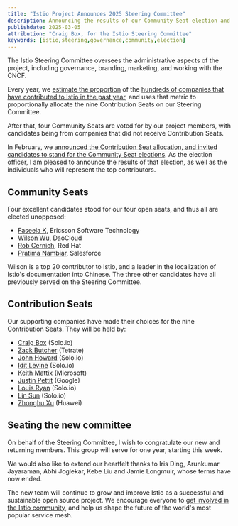 ```yaml
---
title: "Istio Project Announces 2025 Steering Committee"
description: Announcing the results of our Community Seat election and our Contribution Seat holders.
publishdate: 2025-03-05
attribution: "Craig Box, for the Istio Steering Committee"
keywords: [istio,steering,governance,community,election]
---
```


The Istio Steering Committee oversees the administrative aspects of the project, including governance, branding, marketing, and working with the CNCF.

Every year, we [estimate the proportion](https://github.com/istio/community/blob/master/steering/CONTRIBUTION-FORMULA.md) of the [hundreds of companies that have contributed to Istio in the past year](https://istio.devstats.cncf.io/d/5/companies-table?orgId=1&var-period_name=Last%20year&var-metric=contributions), and uses that metric to proportionally allocate the nine Contribution Seats on our Steering Committee.

After that, four Community Seats are voted for by our project members, with candidates being from companies that did not receive Contribution Seats.

In February, we [announced the Contribution Seat allocation, and invited candidates to stand for the Community Seat elections](../steering-election/).
As the election officer, I am pleased to announce the results of that election, as well as the individuals who will represent the top contributors.

## Community Seats

Four excellent candidates stood for our four open seats, and thus all are elected unopposed:

- [Faseela K](https://github.com/istio/community/blob/master/steering/elections/2025/candidate-kfaseela.md), Ericsson Software Technology
- [Wilson Wu](https://github.com/istio/community/blob/master/steering/elections/2025/candidate-wilsonwu.md), DaoCloud
- [Rob Cernich](https://github.com/istio/community/blob/master/steering/elections/2025/candidate-rcernich.md), Red Hat
- [Pratima Nambiar](https://github.com/istio/community/blob/master/steering/elections/2025/candidate-pnambiarsf.md), Salesforce

Wilson is a top 20 contributor to Istio, and a leader in the localization of Istio's documentation into Chinese. The three other candidates have all previously served on the Steering Committee.

## Contribution Seats

Our supporting companies have made their choices for the nine Contribution Seats. They will be held by:

- [Craig Box](https://github.com/craigbox) (Solo.io)
- [Zack Butcher](https://github.com/ZackButcher) (Tetrate)
- [John Howard](https://github.com/howardjohn) (Solo.io)
- [Idit Levine](https://github.com/ilevine) (Solo.io)
- [Keith Mattix](https://github.com/keithmattix) (Microsoft)
- [Justin Pettit](https://github.com/justinpettit) (Google)
- [Louis Ryan](https://github.com/louiscryan) (Solo.io)
- [Lin Sun](https://github.com/linsun) (Solo.io)
- [Zhonghu Xu](https://github.com/hzxuzhonghu) (Huawei)

## Seating the new committee

On behalf of the Steering Committee, I wish to congratulate our new and returning members. This group will serve for one year, starting this week.

We would also like to extend our heartfelt thanks to Iris Ding, Arunkumar Jayaraman, Abhi Joglekar, Kebe Liu and Jamie Longmuir, whose terms have now ended.

The new team will continue to grow and improve Istio as a successful and sustainable open source project. We encourage everyone to [get involved in the Istio community](/pt-br/get-involved/), and help us shape the future of the world's most popular service mesh.
